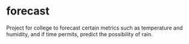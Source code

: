 # forecast
Project for college to forecast certain metrics such as temperature and humidity, and if time permits, predict the possibility of rain.

